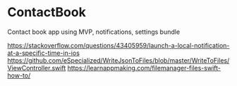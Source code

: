 # ContactBook
Contact book app using MVP, notifications, settings bundle


https://stackoverflow.com/questions/43405959/launch-a-local-notification-at-a-specific-time-in-ios
https://github.com/eSpecialized/WriteJsonToFiles/blob/master/WriteToFiles/ViewController.swift
https://learnappmaking.com/filemanager-files-swift-how-to/
